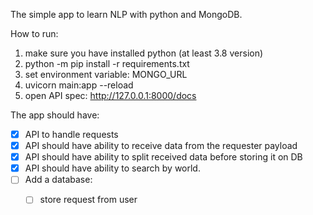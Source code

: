 The simple app to learn NLP with python and MongoDB.

How to run:

1. make sure you have installed python (at least 3.8 version)
2. python -m pip install -r requirements.txt
3. set environment variable: MONGO_URL
4. uvicorn main:app --reload
5. open API spec: http://127.0.0.1:8000/docs


The app should have:
- [x] API to handle requests
- [x] API should have ability to receive data from the requester payload
- [x] API should have ability to split received data before storing it on DB
- [x] API should have ability to search by world.
- [ ] Add a database:
  - [ ] store request from user
  
